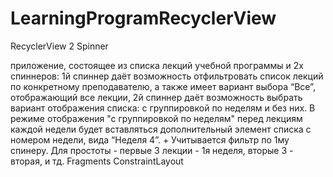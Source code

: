 # LearningProgramRecyclerView

RecyclerView
2 Spinner

приложение, состоящее из списка лекций учебной программы и 2х спиннеров:
1й спиннер даёт возможность отфильтровать список лекций по конкретному преподавателю, 
а также имеет вариант выбора “Все”, отображающий все лекции,
2й спиннер даёт возможность выбрать вариант отображения списка: c группировкой по неделям и без них. 
В режиме отображения "с группировкой по неделям" перед лекциям каждой недели будет вставляться дополнительный элемент списка 
с номером недели, вида “Неделя 4”. + Учитывается фильтр по 1му спинеру.
Для простоты - первые 3 лекции - 1я неделя, вторые 3 - вторая, и тд.
Fragments
ConstraintLayout

